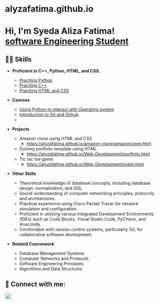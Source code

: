# alyzafatima.github.io
<h1>Hi, I'm Syeda Aliza Fatima! <br/><a href="https://github.com/alyzafatima">software Engineering Student</a></h1>

<h2>👨‍💻 Skills</h2>

- <b> Proficient in C++, Python, HTML, and CSS.</b>
  - [Praciting Python](https://github.com/alyzafatima/python-programs-)
  - [Praciting C++](https://github.com/alyzafatima/C-Programs)
  - [Praciting HTML and CSS](https://github.com/alyzafatima/Web-Development)

  
- <b>Courses</b>
  - [Using Python to Interact with Operating system](https://coursera.org/verify/V8HEPEVMJJNS)
  - [Introduction to Git and Github](https://coursera.org/verify/54WM29EQYMZ2)
  -   
- <b>Projects</b>
  - Amazon clone using HTML and CSS
     - https://alyzafatima.github.io/amazon-clone/amazonclone.html
  - Dummy portfolio template using HTML
      - https://alyzafatima.github.io/Web-Development/portfolio.html
  - Tic tac toe game
      - https://alyzafatima.github.io/Web-Development/index.html

  
- <b>Other Skills</b>
  - Theoretical knowledge of database concepts, including database design, normalization, and SQL.
  - Sound understanding of computer networking principles, protocols, and architectures.
  - Practical experience using Cisco Packet Tracer for network simulation and configuration.
  - Proficient in utilizing various Integrated Development Environments (IDEs) such as Code Blocks, Visual Studio Code, PyCharm, and Anaconda.
  - Comfortable with version control systems, particularly Git, for collaborative software development.
- <b>Related Coursework </b>
   - Database Management Systems
   - Computer Networks and Protocols
   - Software Engineering Principles
   - Algorithms and Data Structures

<h2> 🤳 Connect with me:</h2>


[<img align="left" alt="JoshMadakor | LinkedIn" width="22px" src="https://cdn.jsdelivr.net/npm/simple-icons@v3/icons/linkedin.svg" />][linkedin]



[linkedin]: https://www.linkedin.com/in/aliza-fatima-a81b3b287/

<!--
**joshmadakor1/joshmadakor1** is a ✨ _special_ ✨ repository because its `README.md` (this file) appears on your GitHub profile.

Here are some ideas to get you started:

- 🔭 I’m currently working on ...
- 🌱 I’m currently learning ...
- 👯 I’m looking to collaborate on ...
- 🤔 I’m looking for help with ...
- 💬 Ask me about ...
- 📫 How to reach me: ...
- 😄 Pronouns: ...
- ⚡ Fun fact: ...
-->
